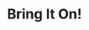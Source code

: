 --- 
title: "Bring It On!"
publishdate: "2019-8-12T16:48:46+02:00"
src: "https://365manga.net/manga/bring-it-on"
image: "https://data.365manga.net/images/thumbnails/6581-bring-it-on.jpg"
description: "By Strawberrie: This a hilarious shoujo manwha about the hot-blooded girl, Miha Li. One morning, Miha finds a bishonen in the school's changing room. She mistakes him for a pervert and punches him on the spot... But he turns out to be none other than the new transfer student, Han Cheng Shu!? Tomboy Miha is an extremely active and competitive girl who hates to lose. She's such a tomboy that…"
---